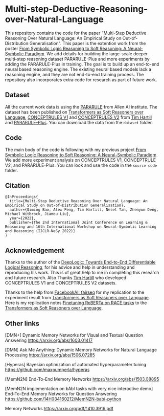 # Multi-step-Deductive-Reasoning-over-Natural-Language
This repository contains the code for the paper "Multi-Step Deductive Reasoning Over Natural Language: An Empirical Study on Out-of-Distribution Generalisation". This paper is the extention work from the poster [From Symbolic Logic Reasoning to Soft Reasoning: A Neural-Symbolic Paradigm](https://www.researchgate.net/publication/356695884_From_Symbolic_Logic_Reasoning_to_Soft_Reasoning_A_Neural-Symbolic_Paradigm). We add details for building the large-scale deeper multi-step reasoning dataset PARARULE-Plus and more experiments by adding the PARARULE-Plus in training. The goal is to build up an end-to-end neural based reasoning engine. The existing neural based models lack a reasoning engine, and they are not end-to-end training process. The repository also incorporates extra code for research as part of future work.

## Dataset
All the current work data is using the [PARARULE](https://allenai.org/data/ruletaker) from Allen AI institute. The dataset has been published on [Transformers as Soft Reasoners over Language](https://arxiv.org/abs/2002.05867), [CONCEPTRULES V1](https://drive.google.com/file/d/1lxoAvtcvqVCYiO8e3tENnrTQ1NNVtpjs/view?usp=sharing) and [CONCEPTRULES V2](https://drive.google.com/file/d/1lOCbW8bfZxj1RIzKDxn8xKg99XyYNj7z/view?usp=sharing) from [Tim Hartill](https://github.com/timhartill) and [PARARULE-Plus](https://github.com/Strong-AI-Lab/PARARULE-Plus). You can download the data from the `dataset` folder.

## Code
The main body of the code is following with my previous project [From Symbolic Logic Reasoning to Soft Reasoning: A Neural-Symbolic Paradigm](https://github.com/Strong-AI-Lab/A-Neural-Symbolic-Paradigm). We add more experiment analysis on CONCEPTRULES V1, CONCEPTRULE V2, and PARARULE-Plus. You can look and use the code in the `source code` folder.

 ## Citation
```
@InProceedings{
  title={Multi-Step Deductive Reasoning Over Natural Language: An Empirical Study on Out-of-Distribution Generalisation},
  author={Qiming Bao, Alex Peng, Tim Hartill, Neset Tan, Zhenyun Deng, Michael Witbrock, Jiamou Liu},
  year={2022},
  publisher={The 2nd International Joint Conference on Learning & Reasoning and 16th International Workshop on Neural-Symbolic Learning and Reasoning (IJCLR-NeSy 2022)}
}
```
## Acknowledgement
 Thanks to the author of the [DeepLogic: Towards End-to-End Differentiable Logical Reasoning](https://github.com/nuric/deeplogic), for his advice and help in understanding and reproducing his work. This is of great help to me in completing this research and future research. Also Thanks [Tim Hartill](https://github.com/timhartill) who developed CONCEPTRULES V1 and CONCEPTRULES V2 datasets.
 
 Thanks to the help from [FacebookAI: fairseq](https://github.com/pytorch/fairseq) for my replication to the experiment result from [Transformers as Soft Reasoners over Language](https://arxiv.org/abs/2002.05867). Here is my replication notes [Finetuning RoBERTa on RACE tasks](https://github.com/14H034160212/fairseq/blob/master/examples/roberta/README.race.md) to the [Transformers as Soft Reasoners over Language](https://arxiv.org/abs/2002.05867).
 
 ## Other links
[DMN+] Dynamic Memory Networks for Visual and Textual Question Answering
https://arxiv.org/abs/1603.01417

[DMN] Ask Me Anything: Dynamic Memory Networks for Natural Language Processing 
https://arxiv.org/abs/1506.07285

[Hyperas] Bayesian optimization of automated hyperparameter tuning
https://github.com/maxpumperla/hyperas

[MemN2N] End-To-End Memory Networks
https://arxiv.org/abs/1503.08895

[MemN2N implementation on bAbI tasks with very nice interactive demo] End-To-End Memory Networks for Question Answering
https://github.com/14H034160212/MemN2N-babi-python

Memory Networks
https://arxiv.org/pdf/1410.3916.pdf
